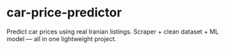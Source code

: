 # car-price-predictor
Predict car prices using real Iranian listings. Scraper + clean dataset + ML model — all in one lightweight project.
